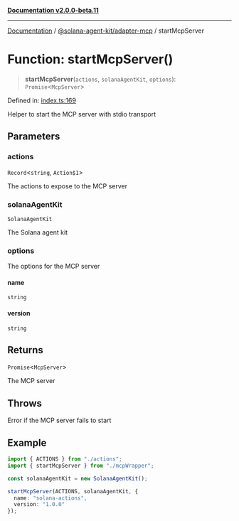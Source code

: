 [**Documentation v2.0.0-beta.11**](../../../README.md)

***

[Documentation](../../../README.md) / [@solana-agent-kit/adapter-mcp](../README.md) / startMcpServer

# Function: startMcpServer()

> **startMcpServer**(`actions`, `solanaAgentKit`, `options`): `Promise`\<`McpServer`\>

Defined in: [index.ts:169](https://github.com/scriptscrypt/solana-agent-kit/blob/8d48a57968ef71c6851a44a8efa685e80e815610/packages/adapter-mcp/src/index.ts#L169)

Helper to start the MCP server with stdio transport

## Parameters

### actions

`Record`\<`string`, `Action$1`\>

The actions to expose to the MCP server

### solanaAgentKit

`SolanaAgentKit`

The Solana agent kit

### options

The options for the MCP server

#### name

`string`

#### version

`string`

## Returns

`Promise`\<`McpServer`\>

The MCP server

## Throws

Error if the MCP server fails to start

## Example

```ts
import { ACTIONS } from "./actions";
import { startMcpServer } from "./mcpWrapper";

const solanaAgentKit = new SolanaAgentKit();

startMcpServer(ACTIONS, solanaAgentKit, {
  name: "solana-actions",
  version: "1.0.0"
});
```
